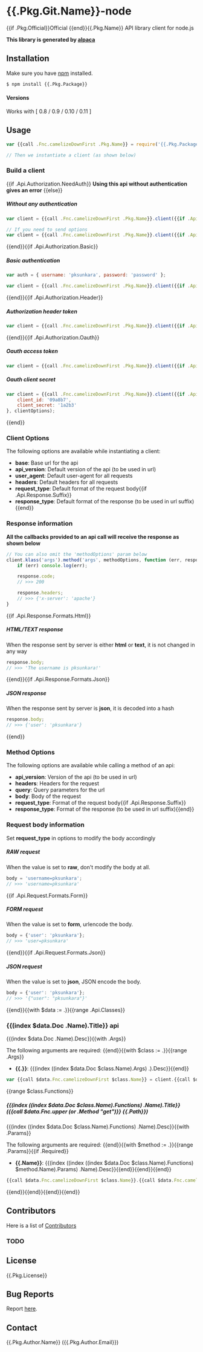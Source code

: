 # {{.Pkg.Git.Name}}-node

{{if .Pkg.Official}}Official {{end}}{{.Pkg.Name}} API library client for node.js

__This library is generated by [alpaca](https://github.com/pksunkara/alpaca)__

## Installation

Make sure you have [npm](https://npmjs.org) installed.

```bash
$ npm install {{.Pkg.Package}}
```

#### Versions

Works with [ 0.8 / 0.9 / 0.10 / 0.11 ]

## Usage

```js
var {{call .Fnc.camelizeDownFirst .Pkg.Name}} = require('{{.Pkg.Package}}');

// Then we instantiate a client (as shown below)
```

### Build a client
{{if .Api.Authorization.NeedAuth}}
__Using this api without authentication gives an error__
{{else}}
##### Without any authentication

```js
var client = {{call .Fnc.camelizeDownFirst .Pkg.Name}}.client({{if .Api.BaseAsArg}}'{{.Api.Base}}'{{end}});

// If you need to send options
var client = {{call .Fnc.camelizeDownFirst .Pkg.Name}}.client({{if .Api.BaseAsArg}}'{{.Api.Base}}', {{end}}{}, clientOptions);
```
{{end}}{{if .Api.Authorization.Basic}}
##### Basic authentication

```js
var auth = { username: 'pksunkara', password: 'password' };

var client = {{call .Fnc.camelizeDownFirst .Pkg.Name}}.client({{if .Api.BaseAsArg}}'{{.Api.Base}}', {{end}}auth, clientOptions);
```
{{end}}{{if .Api.Authorization.Header}}
##### Authorization header token

```js
var client = {{call .Fnc.camelizeDownFirst .Pkg.Name}}.client({{if .Api.BaseAsArg}}'{{.Api.Base}}', {{end}}{{if .Api.Authorization.Oauth}}{ http_header: '1a2b3' }{{else}}'1a2b3'{{end}}, clientOptions);
```
{{end}}{{if .Api.Authorization.Oauth}}
##### Oauth access token

```js
var client = {{call .Fnc.camelizeDownFirst .Pkg.Name}}.client({{if .Api.BaseAsArg}}'{{.Api.Base}}', {{end}}'1a2b3', clientOptions);
```

##### Oauth client secret

```js
var client = {{call .Fnc.camelizeDownFirst .Pkg.Name}}.client({{if .Api.BaseAsArg}}'{{.Api.Base}}', {{end}}{
    client_id: '09a8b7',
    client_secret: '1a2b3'
}, clientOptions);
```
{{end}}
### Client Options

The following options are available while instantiating a client:

 * __base__: Base url for the api
 * __api_version__: Default version of the api (to be used in url)
 * __user_agent__: Default user-agent for all requests
 * __headers__: Default headers for all requests
 * __request_type__: Default format of the request body{{if .Api.Response.Suffix}}
 * __response_type__: Default format of the response (to be used in url suffix){{end}}

### Response information

__All the callbacks provided to an api call will receive the response as shown below__

```js
// You can also omit the 'methodOptions' param below
client.klass('args').method('args', methodOptions, function (err, response) {
    if (err) console.log(err);

    response.code;
    // >>> 200

    response.headers;
    // >>> {'x-server': 'apache'}
}
```
{{if .Api.Response.Formats.Html}}
##### HTML/TEXT response

When the response sent by server is either __html__ or __text__, it is not changed in any way

```js
response.body;
// >>> 'The username is pksunkara!'
```
{{end}}{{if .Api.Response.Formats.Json}}
##### JSON response

When the response sent by server is __json__, it is decoded into a hash

```js
response.body;
// >>> {'user': 'pksunkara'}
```
{{end}}
### Method Options

The following options are available while calling a method of an api:

 * __api_version__: Version of the api (to be used in url)
 * __headers__: Headers for the request
 * __query__: Query parameters for the url
 * __body__: Body of the request
 * __request_type__: Format of the request body{{if .Api.Response.Suffix}}
 * __response_type__: Format of the response (to be used in url suffix){{end}}

### Request body information

Set __request_type__ in options to modify the body accordingly

##### RAW request

When the value is set to __raw__, don't modify the body at all.

```js
body = 'username=pksunkara';
// >>> 'username=pksunkara'
```
{{if .Api.Request.Formats.Form}}
##### FORM request

When the value is set to __form__, urlencode the body.

```js
body = {'user': 'pksunkara'};
// >>> 'user=pksunkara'
```
{{end}}{{if .Api.Request.Formats.Json}}
##### JSON request

When the value is set to __json__, JSON encode the body.

```js
body = {'user': 'pksunkara'};
// >>> '{"user": "pksunkara"}'
```
{{end}}{{with $data := .}}{{range .Api.Classes}}
### {{(index $data.Doc .Name).Title}} api

{{(index $data.Doc .Name).Desc}}{{with .Args}}

The following arguments are required:
{{end}}{{with $class := .}}{{range .Args}}
 * __{{.}}__: {{(index ((index $data.Doc $class.Name).Args) .).Desc}}{{end}}

```js
var {{call $data.Fnc.camelizeDownFirst $class.Name}} = client.{{call $data.Fnc.camelizeDownFirst $class.Name}}({{call $data.Fnc.prnt.node .Args ((index $data.Doc $class.Name).Args) ", " false}});
```
{{range $class.Functions}}
##### {{(index ((index $data.Doc $class.Name).Functions) .Name).Title}} ({{call $data.Fnc.upper (or .Method "get")}} {{.Path}})

{{(index ((index $data.Doc $class.Name).Functions) .Name).Desc}}{{with .Params}}

The following arguments are required:
{{end}}{{with $method := .}}{{range .Params}}{{if .Required}}
 * __{{.Name}}__: {{(index ((index ((index $data.Doc $class.Name).Functions) $method.Name).Params) .Name).Desc}}{{end}}{{end}}{{end}}

```js
{{call $data.Fnc.camelizeDownFirst $class.Name}}.{{call $data.Fnc.camelizeDownFirst .Name}}({{call $data.Fnc.prnt.node .Params ((index ((index $data.Doc $class.Name).Functions) .Name).Params) ", " true}}options, callback);
```
{{end}}{{end}}{{end}}{{end}}
## Contributors
Here is a list of [Contributors](https://{{.Pkg.Git.Site}}/{{.Pkg.Git.User}}/{{.Pkg.Git.Name}}-node/contributors)

### TODO

## License
{{.Pkg.License}}

## Bug Reports
Report [here](https://{{.Pkg.Git.Site}}/{{.Pkg.Git.User}}/{{.Pkg.Git.Name}}-node/issues).

## Contact
{{.Pkg.Author.Name}} ({{.Pkg.Author.Email}})
